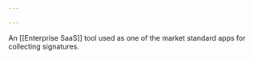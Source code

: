 ```yaml
---

---
```


An [[Enterprise SaaS]] tool used as one of the market standard apps for collecting signatures. 